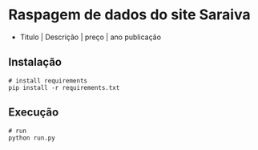 # Raspagem de dados do site Saraiva 
- Titulo | Descrição | preço | ano publicação
## Instalação 
```
# install requirements  
pip install -r requirements.txt
```

## Execução
```
# run
python run.py
```

